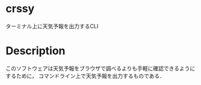 # crssy

ターミナル上に天気予報を出力するCLI

# Description

このソフトウェアは天気予報をブラウザで調べるよりも手軽に確認できるようにするために，
コマンドライン上で天気予報を出力するものである．
